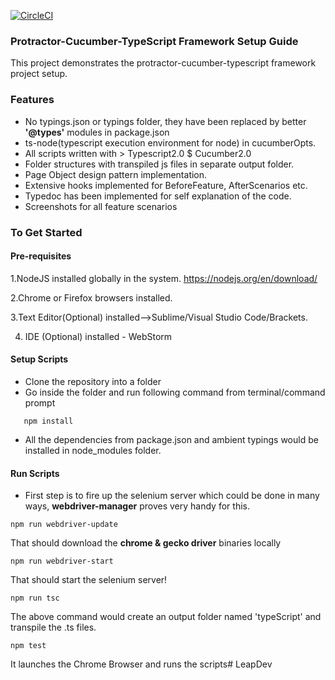 [![CircleCI](https://circleci.com/gh/igniteram/protractor-cucumber-typescript/tree/master.svg?style=shield)](https://circleci.com/gh/igniteram/protractor-cucumber-typescript/tree/master)

### Protractor-Cucumber-TypeScript Framework Setup Guide   
This project demonstrates the protractor-cucumber-typescript framework project setup.

### Features
* No typings.json or typings folder, they have been replaced by better **'@types'** modules in package.json
* ts-node(typescript execution environment for node) in cucumberOpts. 
* All scripts written with > Typescript2.0 $ Cucumber2.0
* Folder structures with transpiled js files in separate output folder.
* Page Object design pattern implementation.
* Extensive hooks implemented for BeforeFeature, AfterScenarios etc.
* Typedoc has been implemented for self explanation of the code.
* Screenshots for all feature scenarios


### To Get Started

#### Pre-requisites
1.NodeJS installed globally in the system.
https://nodejs.org/en/download/

2.Chrome or Firefox browsers installed.

3.Text Editor(Optional) installed-->Sublime/Visual Studio Code/Brackets.

4. IDE (Optional) installed - WebStorm

#### Setup Scripts
* Clone the repository into a folder
* Go inside the folder and run following command from terminal/command prompt
```
   npm install 
```
* All the dependencies from package.json and ambient typings would be installed in node_modules folder.

#### Run Scripts

* First step is to fire up the selenium server which could be done in many ways,  **webdriver-manager** proves very handy for this.

```
npm run webdriver-update
``` 
That should download the **chrome & gecko driver** binaries locally

```
npm run webdriver-start
```
That should start the selenium server!

```
npm run tsc
```
The above command would create an output folder named 'typeScript' and transpile the .ts files.
```
npm test
```
It launches the Chrome Browser and runs the scripts# LeapDev
